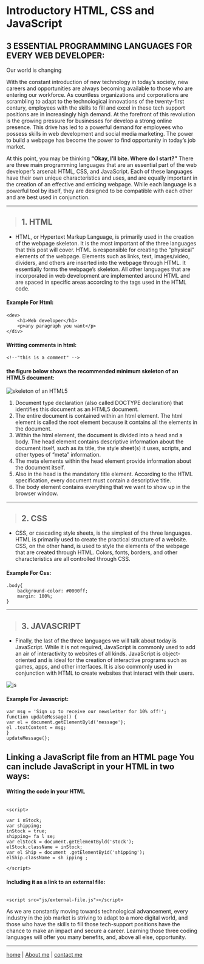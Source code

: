 # Introductory HTML, CSS and JavaScript

## 3 ESSENTIAL PROGRAMMING LANGUAGES FOR EVERY WEB DEVELOPER:

Our world is changing

With the constant introduction of new technology in today’s society, new careers and opportunities are always becoming available to those who are entering our workforce. As countless organizations and corporations are scrambling to adapt to the technological innovations of the twenty-first century, employees with the skills to fill and excel in these tech support positions are in increasingly high demand. At the forefront of this revolution is the growing pressure for businesses for develop a strong online presence. This drive has led to a powerful demand for employees who possess skills in web development and social media marketing. The power to build a webpage has become the power to find opportunity in today’s job market.

At this point, you may be thinking **“Okay, I’ll bite. Where do I start?”** There are three main programming languages that are an essential part of the web developer’s arsenal: HTML, CSS, and JavaScript. Each of these languages have their own unique characteristics and uses, and are equally important in the creation of an effective and enticing webpage. While each language is a powerful tool by itself, they are designed to be compatible with each other and are best used in conjunction.

---

> ## 1. HTML

* HTML, or Hypertext Markup Language, is primarily used in the creation of the webpage skeleton. It is the most important of the three languages that this post will cover. HTML is responsible for creating the “physical” elements of the webpage. Elements such as links, text, images/video, dividers, and others are inserted into the webpage through HTML. It essentially forms the webpage’s skeleton. All other languages that are incorporated in web development are implemented around HTML and are spaced in specific areas according to the tags used in the HTML code.

 #### Example For Html:

``` 
<dev>
    <h1>Web developer</h1>
    <p>any paragraph you want</p>
</div>

```

#### Writting comments in html:

``` 
<!--"this is a comment" -->

```

#### the figure below shows the recommended minimum skeleton of an HTML5 document:

![skeleton of an HTML5](https://www.oreilly.com/library/view/learning-web-design/9781449337513/httpatomoreillycomsourceoreillyimages2257981.png)

1. Document type declaration (also called DOCTYPE declaration) that identifies this document as an HTML5 document.
1. The entire document is contained within an html element. The html element is called the root element because it contains all the elements in the document.
1. Within the html element, the document is divided into a head and a body. The head element contains descriptive information about the document itself, such as its title, the style sheet(s) it uses, scripts, and other types of “meta” information.
1. The meta elements within the head element provide information about the document itself.
1. Also in the head is the mandatory title element. According to the HTML specification, every document must contain a descriptive title.
1. The body element contains everything that we want to show up in the browser window.

--- 
 >## 2.  CSS

* CSS, or cascading style sheets, is the simplest of the three languages. HTML is primarily used to create the practical structure of a website. CSS, on the other hand, is used to style the elements of the webpage that are created through HTML. Colors, fonts, borders, and other characteristics are all controlled through CSS.

#### Example For Css:

``` 
.body{
    background-color: #0000ff;
    margin: 100%;
}
```

--- 

 >## 3. JAVASCRIPT

* Finally, the last of the three languages we will talk about today is JavaScript. While it is not required, JavaScript is commonly used to add an air of interactivity to websites of all kinds. JavaScript is object-oriented and is ideal for the creation of interactive programs such as games, apps, and other interfaces. It is also commonly used in conjunction with HTML to create websites that interact with their users.

![js](https://i.ytimg.com/vi/svrFJeLTvHI/hqdefault.jpg)

#### Example For Javascript:

``` 
var msg = 'Sign up to receive our newsletter for 10% off!';
function updateMessage() {
var el = document.getElementByld('message'};
el .textContent = msg;
}
updateMessage(};
``` 

## Linking a JavaScript file from an HTML page You can include JavaScript in your HTML in two ways:

#### Writing the code in your HTML

```

<script>

var i nStock; 
var shipping; 
inStock = true; 
shipping= fa l se; 
var elStock = document.getElementByld('stock'); 
elStock.className = inStock; 
var el Ship = document .getElementByid('shipping'); 
elShip.className = sh ipping ; 

</script>

``` 

#### Including it as a link to an external file:

```

<script src="js/external-file.js"></script>
```

 As we are constantly moving towards technological advancement, every industry in the job market is striving to adapt to a more digital world, and those who have the skills to fill those tech-support positions have the chance to make an impact and secure a career. Learning those three coding languages will offer you many benefits, and, above all else, opportunity. 

---

[home](/README.md) | [About me](/about-me.md) | [contact me](/contact-me.md)
 
